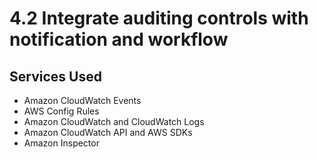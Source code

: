 # 4.2 Integrate auditing controls with notification and workflow

## Services Used
* Amazon CloudWatch Events
* AWS Config Rules
* Amazon CloudWatch and CloudWatch Logs
* Amazon CloudWatch API and AWS SDKs
* Amazon Inspector
